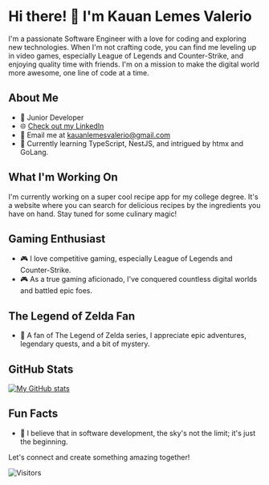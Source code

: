 # Hi there! 👋 I'm Kauan Lemes Valerio

I'm a passionate Software Engineer with a love for coding and exploring new technologies. When I'm not crafting code, you can find me leveling up in video games, especially League of Legends and Counter-Strike, and enjoying quality time with friends. I'm on a mission to make the digital world more awesome, one line of code at a time.

## About Me

- 💼 Junior Developer
- 🌐 [Check out my LinkedIn](https://www.linkedin.com/in/kauan-valerio-5934b1219)
- 📧 Email me at kauanlemesvalerio@gmail.com
- 🌱 Currently learning TypeScript, NestJS, and intrigued by htmx and GoLang.

## What I'm Working On

I'm currently working on a super cool recipe app for my college degree. It's a website where you can search for delicious recipes by the ingredients you have on hand. Stay tuned for some culinary magic!

## Gaming Enthusiast

- 🎮 I love competitive gaming, especially League of Legends and Counter-Strike.
- 🎮 As a true gaming aficionado, I've conquered countless digital worlds and battled epic foes.

## The Legend of Zelda Fan

- 🍃 A fan of The Legend of Zelda series, I appreciate epic adventures, legendary quests, and a bit of mystery.

## GitHub Stats

[![My GitHub stats](https://github-readme-stats.vercel.app/api?username=kauanxzed)](https://github.com/anuraghazra/github-readme-stats)
## Fun Facts

- 🚀 I believe that in software development, the sky's not the limit; it's just the beginning.

Let's connect and create something amazing together!

![Visitors](https://visitor-badge.glitch.me/badge?page_id=kauanvalerio.kauanvalerio)
